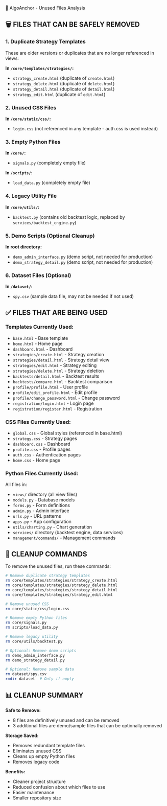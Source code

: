 📁 AlgoAnchor - Unused Files Analysis

## 🗑️ FILES THAT CAN BE SAFELY REMOVED

### 1. Duplicate Strategy Templates

These are older versions or duplicates that are no longer referenced in views:

**In `/core/templates/strategies/`:**

- `strategy_create.html` (duplicate of `create.html`)
- `strategy_delete.html` (duplicate of `delete.html`)
- `strategy_detail.html` (duplicate of `detail.html`)
- `strategy_edit.html` (duplicate of `edit.html`)

### 2. Unused CSS Files

**In `/core/static/css/`:**

- `login.css` (not referenced in any template - auth.css is used instead)

### 3. Empty Python Files

**In `/core/`:**

- `signals.py` (completely empty file)

**In `/scripts/`:**

- `load_data.py` (completely empty file)

### 4. Legacy Utility File

**In `/core/utils/`:**

- `backtest.py` (contains old backtest logic, replaced by `services/backtest_engine.py`)

### 5. Demo Scripts (Optional Cleanup)

**In root directory:**

- `demo_admin_interface.py` (demo script, not needed for production)
- `demo_strategy_detail.py` (demo script, not needed for production)

### 6. Dataset Files (Optional)

**In `/dataset/`:**

- `spy.csv` (sample data file, may not be needed if not used)

## ✅ FILES THAT ARE BEING USED

### Templates Currently Used:

- `base.html` - Base template
- `home.html` - Home page
- `dashboard.html` - Dashboard
- `strategies/create.html` - Strategy creation
- `strategies/detail.html` - Strategy detail view
- `strategies/edit.html` - Strategy editing
- `strategies/delete.html` - Strategy deletion
- `backtests/detail.html` - Backtest results
- `backtests/compare.html` - Backtest comparison
- `profile/profile.html` - User profile
- `profile/edit_profile.html` - Edit profile
- `profile/change_password.html` - Change password
- `registration/login.html` - Login page
- `registration/register.html` - Registration

### CSS Files Currently Used:

- `global.css` - Global styles (referenced in base.html)
- `strategy.css` - Strategy pages
- `dashboard.css` - Dashboard
- `profile.css` - Profile pages
- `auth.css` - Authentication pages
- `home.css` - Home page

### Python Files Currently Used:

All files in:

- `views/` directory (all view files)
- `models.py` - Database models
- `forms.py` - Form definitions
- `admin.py` - Admin interface
- `urls.py` - URL patterns
- `apps.py` - App configuration
- `utils/charting.py` - Chart generation
- `services/` directory (backtest engine, data services)
- `management/commands/` - Management commands

## 🧹 CLEANUP COMMANDS

To remove the unused files, run these commands:

```bash
# Remove duplicate strategy templates
rm core/templates/strategies/strategy_create.html
rm core/templates/strategies/strategy_delete.html
rm core/templates/strategies/strategy_detail.html
rm core/templates/strategies/strategy_edit.html

# Remove unused CSS
rm core/static/css/login.css

# Remove empty Python files
rm core/signals.py
rm scripts/load_data.py

# Remove legacy utility
rm core/utils/backtest.py

# Optional: Remove demo scripts
rm demo_admin_interface.py
rm demo_strategy_detail.py

# Optional: Remove sample data
rm dataset/spy.csv
rmdir dataset  # Only if empty
```

## 📊 CLEANUP SUMMARY

**Safe to Remove:**

- 8 files are definitively unused and can be removed
- 3 additional files are demo/sample files that can be optionally removed

**Storage Saved:**

- Removes redundant template files
- Eliminates unused CSS
- Cleans up empty Python files
- Removes legacy code

**Benefits:**

- Cleaner project structure
- Reduced confusion about which files to use
- Easier maintenance
- Smaller repository size
